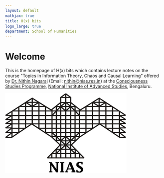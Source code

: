 ```yaml
---
layout: default
mathjax: true
title: H(x) bits
logo_large: true
department: School of Humanities
---
```

# Welcome
This is the homepage of H(x) bits which contains lecture notes on the course "Topics in Information Theory, Chaos and Causal Learning" offered by [Dr. Nithin Nagaraj](https://sites.google.com/site/nithinnagaraj2/) (Email: nithin@nias.res.in) at the [Consciousness Studies Programme](http://niasconsciousnesscentre.org/index.html), [National Institute of Advanced Studies](http://www.nias.res.in/), Bengaluru.

![NIAS logo](./images/logo_NIAS.png)
